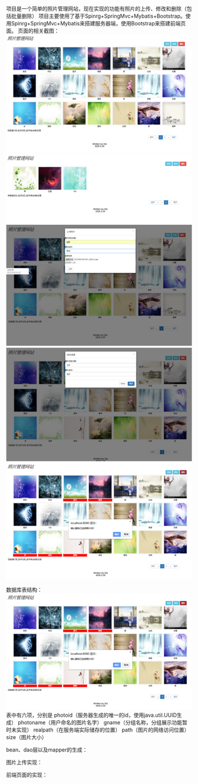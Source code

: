 项目是一个简单的照片管理网站，现在实现的功能有照片的上传、修改和删除（包括批量删除）
项目主要使用了基于Spinrg+SpringMvc+Mybatis+Bootstrap。使用Spinrg+SpringMvc+Mybatis来搭建服务器端，使用Bootstrap来搭建前端页面。
页面的相关截图：
![Image text](https://github.com/dengqi1999/photomanage/blob/master/img/photo1.PNG)
![Image text](https://github.com/dengqi1999/photomanage/blob/master/img/photo2.PNG)
![Image text](https://github.com/dengqi1999/photomanage/blob/master/img/photo3.PNG)
![Image text](https://github.com/dengqi1999/photomanage/blob/master/img/photo4.PNG)
![Image text](https://github.com/dengqi1999/photomanage/blob/master/img/photo5.PNG)

数据库表结构：
![Image text](https://github.com/dengqi1999/photomanage/blob/master/img/photo5.PNG)
表中有六项，分别是
photoid（服务器生成的唯一的id，使用java.util.UUID生成）
photoname（用户命名的图片名字）
gname（分组名称，分组展示功能暂时未实现）
realpath（在服务端实际储存的位置）
path（图片的网络访问位置）
size（图片大小）

bean、dao层以及mapper的生成：

图片上传实现：


前端页面的实现：

